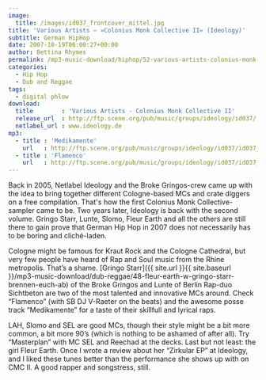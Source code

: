 ```yaml
---
image:
  title: /images/id037_frontcover_mittel.jpg
title: 'Various Artists – »Colonius Monk Collective II« (Ideology)'
subtitle: German HipHop
date: 2007-10-19T06:00:27+00:00
author: Bettina Rhymes
permalink: /mp3-music-download/hiphop/52-various-artists-colonius-monk-collective-ii-ideology
categories:
  - Hip Hop
  - Dub and Reggae
tags:
  - digital phlow
download:
  title        : 'Various Artists - Colonius Monk Collective II'
  release_url  : http://ftp.scene.org/pub/music/groups/ideology/id037/
  netlabel_url : www.ideology.de
mp3:
  - title : 'Medikamente'
    url   : http://ftp.scene.org/pub/music/groups/ideology/id037/id037_04_-_cmc-medikamente.mp3
  - title : 'Flamenco'
    url   : http://ftp.scene.org/pub/music/groups/ideology/id037/id037_08_-_cmc-flamenco.mp3
---
```

Back in 2005, Netlabel Ideology and the Broke Gringos-crew came up with the idea to bring together different Cologne-based MCs and crate diggers on a free compilation. That's how the first Colonius Monk Collective-sampler came to be. Two years later, Ideology is back with the second volume. Gringo Starr, Lunte, Slomo, Fleur Earth and all the others are still there to gain prove that German Hip Hop in 2007 does not necessarily has to be boring and cliché-laden.<!--more-->

Cologne might be famous for Kraut Rock and the Cologne Cathedral, but very few people have heard of Rap and Soul music from the Rhine metropolis. That’s a shame. [Gringo Starr]({{ site.url }}{{ site.baseurl }}/mp3-music-download/dub-reggae/48-fleur-earth-w-gringo-starr-brennen-euch-ab) of the Broke Gringos and Lunte of Berlin Rap-duo Sichtbeton are two of the most talented and innovative MCs around. Check “Flamenco” (with SB DJ V-Raeter on the beats) and the awesome posse track “Medikamente” for a taste of their skillfull and lyrical raps.

LAH, Slomo and SEL are good MCs, though their style might be a bit more common, a bit more 90’s (which is nothing to be ashamed of after all). Try “Masterplan” with MC SEL and Reechad at the decks. Last but not least: the girl Fleur Earth. Once I wrote a review about her “Zirkular EP” at Ideology, and I liked these tunes better than the performance she shows up with on CMC II. A good rapper and songstress, still.

